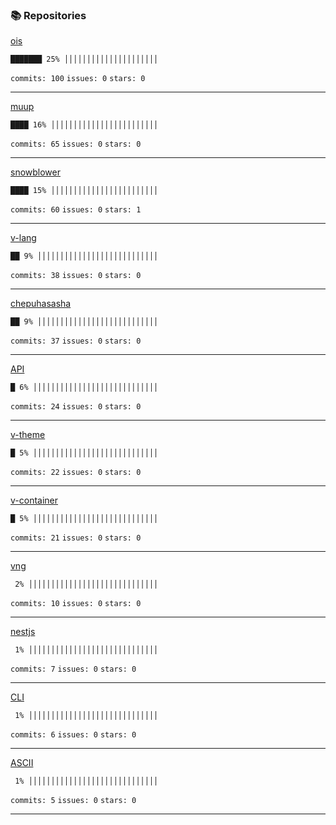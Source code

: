 ### 📚 Repositories


[ois](https://github.com/chepuhasasha/ois)

```
███████ 25% │││││││││││││││││││││
```

`commits: 100`
`issues: 0`
`stars: 0`

---
[muup](https://github.com/chepuhasasha/muup)

```
████ 16% ││││││││││││││││││││││││
```

`commits: 65`
`issues: 0`
`stars: 0`

---
[snowblower](https://github.com/chepuhasasha/snowblower)

```
████ 15% ││││││││││││││││││││││││
```

`commits: 60`
`issues: 0`
`stars: 1`

---
[v-lang](https://github.com/chepuhasasha/v-lang)

```
██ 9% │││││││││││││││││││││││││││
```

`commits: 38`
`issues: 0`
`stars: 0`

---
[chepuhasasha](https://github.com/chepuhasasha/chepuhasasha)

```
██ 9% │││││││││││││││││││││││││││
```

`commits: 37`
`issues: 0`
`stars: 0`

---
[API](https://github.com/chepuhasasha/API)

```
█ 6% ││││││││││││││││││││││││││││
```

`commits: 24`
`issues: 0`
`stars: 0`

---
[v-theme](https://github.com/chepuhasasha/v-theme)

```
█ 5% ││││││││││││││││││││││││││││
```

`commits: 22`
`issues: 0`
`stars: 0`

---
[v-container](https://github.com/chepuhasasha/v-container)

```
█ 5% ││││││││││││││││││││││││││││
```

`commits: 21`
`issues: 0`
`stars: 0`

---
[vng](https://github.com/chepuhasasha/vng)

```
 2% │││││││││││││││││││││││││││││
```

`commits: 10`
`issues: 0`
`stars: 0`

---
[nestjs](https://github.com/chepuhasasha/nestjs)

```
 1% │││││││││││││││││││││││││││││
```

`commits: 7`
`issues: 0`
`stars: 0`

---
[CLI](https://github.com/chepuhasasha/CLI)

```
 1% │││││││││││││││││││││││││││││
```

`commits: 6`
`issues: 0`
`stars: 0`

---
[ASCII](https://github.com/chepuhasasha/ASCII)

```
 1% │││││││││││││││││││││││││││││
```

`commits: 5`
`issues: 0`
`stars: 0`

---